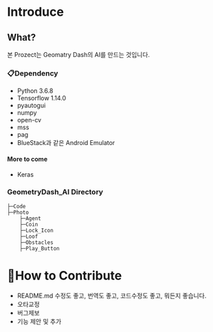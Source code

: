 # Introduce

## What?
본 Prozect는 Geomatry Dash의 AI를 만드는 것입니다.

### 📋Dependency
* Python 3.6.8
* Tensorflow 1.14.0
* pyautogui
* numpy
* open-cv
* mss
* pag
* BlueStack과 같은 Android Emulator
#### More to come
* Keras


### GeometryDash_AI Directory
    ├─Code
    ├─Photo
        ├─Agent
        ├─Coin
        ├─Lock_Icon
        ├─Loof
        ├─Obstacles
        ├─Play_Button
# 👏How to Contribute
* README.md 수정도 좋고, 번역도 좋고, 코드수정도 좋고, 뭐든지 좋습니다.
* 오타교정
* 버그제보
* 기능 제안 및 추가
